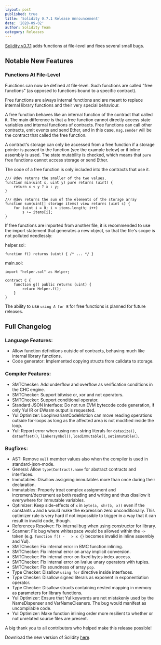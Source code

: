 ```yaml
---
layout: post
published: true
title: 'Solidity 0.7.1 Release Announcement'
date: '2020-09-02'
author: Solidity Team
category: Releases
---
```


[Solidity v0.7.1](https://github.com/ethereum/solidity/releases/tag/v0.7.1) adds functions at file-level and fixes several small bugs.

## Notable New Features

### Functions At File-Level

Functions can now be defined at file-level. Such functions are called "free functions"
(as opposed to functions bound to a specific contract).

Free functions are always internal functions
and are meant to replace internal library functions and their very special behaviour.

A free function behaves like an internal function of the contract that called it.
The main difference is that a free function cannot directly access state variables and internal
functions of contracts. Free functions can call other contracts, emit events
and send Ether, and in this case, `msg.sender` will be the contract that called the free function.

A contract's storage can only be accessed from a free function if a storage pointer is passed to the
function (see the example below) or if inline assembly is used. The state mutability is checked,
which means that `pure` free functions cannot access storage or send Ether.

The code of a free function is only included into the contracts that use it.

```solidity
/// @dev returns the smaller of the two values.
function min(uint x, uint y) pure returns (uint) {
    return x < y ? x : y;
}

/// @dev returns the sum of the elements of the storage array
function sum(uint[] storage items) view returns (uint s) {
    for (uint i = 0; i < items.length; i++)
        s += items[i];
}
```

If free functions are imported from another file, it is recommended to
use the import statement that generates a new object, so that the file's scope
is not polluted needlessly:

helper.sol:

```solidity
function f() returns (uint) { /* ... */ }
```

main.sol:

```solidity
import "helper.sol" as Helper;

contract C {
    function g() public returns (uint) {
        return Helper.f();
    }
}
```

The ability to use `using A for B` for free functions is planned for future releases.

## Full Changelog

### Language Features:

- Allow function definitions outside of contracts, behaving much like internal library functions.
- Code generator: Implemented copying structs from calldata to storage.

### Compiler Features:

- SMTChecker: Add underflow and overflow as verification conditions in the CHC engine.
- SMTChecker: Support bitwise or, xor and not operators.
- SMTChecker: Support conditional operator.
- Standard JSON Interface: Do not run EVM bytecode code generation, if only Yul IR or EWasm output is requested.
- Yul Optimizer: LoopInvariantCodeMotion can move reading operations outside for-loops as long as the affected area is not modified inside the loop.
- Yul: Report error when using non-string literals for `datasize()`, `dataoffset()`, `linkersymbol()`, `loadimmutable()`, `setimmutable()`.

### Bugfixes:

- AST: Remove `null` member values also when the compiler is used in standard-json-mode.
- General: Allow `type(Contract).name` for abstract contracts and interfaces.
- Immutables: Disallow assigning immutables more than once during their declaration.
- Immutables: Properly treat complex assignment and increment/decrement as both reading and writing and thus disallow it everywhere for immutable variables.
- Optimizer: Keep side-effects of `x` in `byte(a, shr(b, x))` even if the constants `a` and `b` would make the expression zero unconditionally. This optimizer rule is very hard if not impossible to trigger in a way that it can result in invalid code, though.
- References Resolver: Fix internal bug when using constructor for library.
- Scanner: Fix bug where whitespace would be allowed within the `->` token (e.g. `function f() -   > x {}` becomes invalid in inline assembly and Yul).
- SMTChecker: Fix internal error in BMC function inlining.
- SMTChecker: Fix internal error on array implicit conversion.
- SMTChecker: Fix internal error on fixed bytes index access.
- SMTChecker: Fix internal error on lvalue unary operators with tuples.
- SMTChecker: Fix soundness of array `pop`.
- Type Checker: Disallow `using for` directive inside interfaces.
- Type Checker: Disallow signed literals as exponent in exponentiation operator.
- Type Checker: Disallow structs containing nested mapping in memory as parameters for library functions.
- Yul Optimizer: Ensure that Yul keywords are not mistakenly used by the NameDispenser and VarNameCleaners. The bug would manifest as uncompilable code.
- Yul Optimizer: Make function inlining order more resilient to whether or not unrelated source files are present.

A big thank you to all contributors who helped make this release possible!

Download the new version of Solidity [here](https://github.com/ethereum/solidity/releases/tag/v0.7.1).

